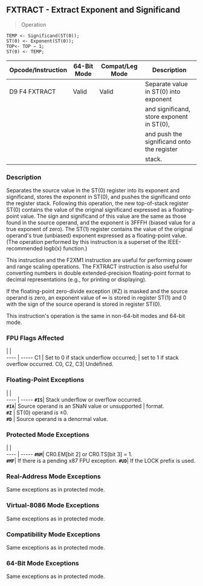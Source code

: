 ## FXTRACT - Extract Exponent and Significand

> Operation

``` slim
TEMP <- Significand(ST(0));
ST(0) <- Exponent(ST(0));
TOP<- TOP − 1;
ST(0) <- TEMP;

```

 Opcode/Instruction| 64-Bit Mode| Compat/Leg Mode| Description                               
 ---  | --- | --- | ---
 D9 F4 FXTRACT     | Valid      | Valid          | Separate value in ST(0) into exponent     
                   |            |                | and significand, store exponent in ST(0), 
                   |            |                | and push the significand onto the register
                   |            |                | stack.                                    

### Description
Separates the source value in the ST(0) register into its exponent and significand,
stores the exponent in ST(0), and pushes the significand onto the register stack.
Following this operation, the new top-of-stack register ST(0) contains the value
of the original significand expressed as a floating-point value. The sign and
significand of this value are the same as those found in the source operand,
and the exponent is 3FFFH (biased value for a true exponent of zero). The ST(1)
register contains the value of the original operand's true (unbiased) exponent
expressed as a floating-point value. (The operation performed by this instruction
is a superset of the IEEE-recommended logb(x) function.)

This instruction and the F2XM1 instruction are useful for performing power and
range scaling operations. The FXTRACT instruction is also useful for converting
numbers in double extended-precision floating-point format to decimal representations
(e.g., for printing or displaying).

If the floating-point zero-divide exception (#Z) is masked and the source operand
is zero, an exponent value of ∞ is stored in register ST(1) and 0 with the sign
of the source operand is stored in register ST(0).

This instruction's operation is the same in non-64-bit modes and 64-bit mode.



### FPU Flags Affected
   | |  
---- | -----
 C1        | Set to 0 if stack underflow occurred;
           | set to 1 if stack overflow occurred. 
 C0, C2, C3| Undefined.                           

### Floating-Point Exceptions
   | |  
---- | -----
 **``#IS``**| Stack underflow or overflow occurred.         
 **``#IA``**| Source operand is an SNaN value or unsupported
    | format.                                       
 **``#Z``** | ST(0) operand is ±0.                          
 **``#D``** | Source operand is a denormal value.           

### Protected Mode Exceptions
   | |  
---- | -----
 **``#NM``**| CR0.EM[bit 2] or CR0.TS[bit 3] = 1.     
 **``#MF``**| If there is a pending x87 FPU exception.
 **``#UD``**| If the LOCK prefix is used.             

### Real-Address Mode Exceptions
Same exceptions as in protected mode.


### Virtual-8086 Mode Exceptions
Same exceptions as in protected mode.


### Compatibility Mode Exceptions
Same exceptions as in protected mode.


### 64-Bit Mode Exceptions
Same exceptions as in protected mode.
